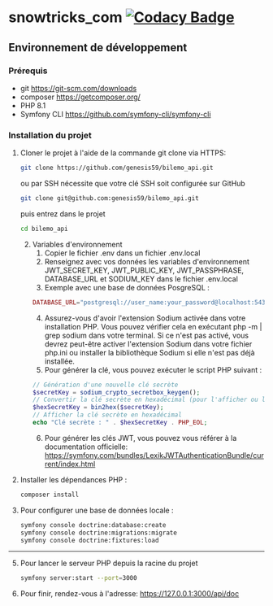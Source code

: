 # snowtricks_com [![Codacy Badge](https://app.codacy.com/project/badge/Grade/031726461c12457dbfab0c0a13228764)](https://www.codacy.com/gh/genesis59/snowtricks_com/dashboard?utm_source=github.com&amp;utm_medium=referral&amp;utm_content=genesis59/snowtricks_com&amp;utm_campaign=Badge_Grade)
## Environnement de développement
### Prérequis
* git https://git-scm.com/downloads
* composer https://getcomposer.org/
* PHP 8.1
* Symfony CLI https://github.com/symfony-cli/symfony-cli
### Installation du projet
1. Cloner le projet à l'aide de la commande git clone via HTTPS:
   ```bash
   git clone https://github.com/genesis59/bilemo_api.git
   ```
   ou par SSH nécessite que votre clé SSH soit configurée sur GitHub
   ```bash
   git clone git@github.com:genesis59/bilemo_api.git
   ```
   puis entrez dans le projet
   ```bash
   cd bilemo_api
   ```

   2. Variables d'environnement
      1. Copier le fichier .env dans un fichier .env.local
      2. Renseignez avec vos données les variables d'environnement JWT_SECRET_KEY, JWT_PUBLIC_KEY, JWT_PASSPHRASE, DATABASE_URL et SODIUM_KEY dans le fichier .env.local
      3. Exemple avec une base de données PosgreSQL :
      ```php
      DATABASE_URL="postgresql://user_name:your_password@localhost:5432/bilemo?serverVersion=15&charset=utf8"
      ```
      4. Assurez-vous d'avoir l'extension Sodium activée dans votre installation PHP. Vous pouvez vérifier cela en exécutant php -m | grep sodium dans votre terminal. Si ce n'est pas activé, vous devrez peut-être activer l'extension Sodium dans votre fichier php.ini ou installer la bibliothèque Sodium si elle n'est pas déjà installée.
      5. Pour générer la clé, vous pouvez exécuter le script PHP suivant :
      ```php
      // Génération d'une nouvelle clé secrète
      $secretKey = sodium_crypto_secretbox_keygen();
      // Convertir la clé secrète en hexadécimal (pour l'afficher ou la stocker)
      $hexSecretKey = bin2hex($secretKey);
      // Afficher la clé secrète en hexadécimal
      echo "Clé secrète : " . $hexSecretKey . PHP_EOL;
      ```
      6. Pour générer les clés JWT, vous pouvez vous référer à la documentation officielle: https://symfony.com/bundles/LexikJWTAuthenticationBundle/current/index.html
3. Installer les dépendances PHP :
    ```bash
    composer install
    ```
4. Pour configurer une base de données locale :
    ```bash
    symfony console doctrine:database:create
    symfony console doctrine:migrations:migrate
    symfony console doctrine:fixtures:load
   ```
***
5. Pour lancer le serveur PHP depuis la racine du projet
   ```bash
   symfony server:start --port=3000
   ```
6. Pour finir, rendez-vous à l'adresse: https://127.0.0.1:3000/api/doc


